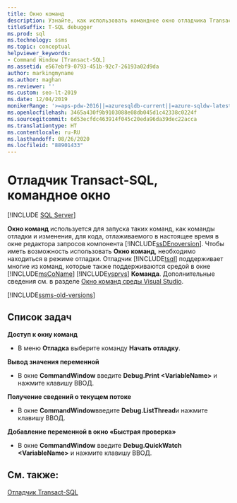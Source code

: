 ```yaml
---
title: Окно команд
description: Узнайте, как использовать командное окно отладчика Transact-SQL для выполнения команд отладки и изменения для отлаживаемого кода.
titleSuffix: T-SQL debugger
ms.prod: sql
ms.technology: ssms
ms.topic: conceptual
helpviewer_keywords:
- Command Window [Transact-SQL]
ms.assetid: e567ebf9-0793-451b-92c7-26193a02d9da
author: markingmyname
ms.author: maghan
ms.reviewer: ''
ms.custom: seo-lt-2019
ms.date: 12/04/2019
monikerRange: '>=aps-pdw-2016||=azuresqldb-current||=azure-sqldw-latest||>=sql-server-2016||=sqlallproducts-allversions||>=sql-server-linux-2017||=azuresqldb-mi-current'
ms.openlocfilehash: 3465a430f9b9103088e08db045d1c42338c0224f
ms.sourcegitcommit: 6d53ecfdc463914f045c20eda96da39dec22acca
ms.translationtype: HT
ms.contentlocale: ru-RU
ms.lasthandoff: 08/26/2020
ms.locfileid: "88901433"
---
```

# <a name="transact-sql-debugger---command-window"></a>Отладчик Transact-SQL, командное окно

 [!INCLUDE [SQL Server](../../includes/applies-to-version/sqlserver.md)]

**Окно команд** используется для запуска таких команд, как команды отладки и изменения, для кода, отлаживаемого в настоящее время в окне редактора запросов компонента [!INCLUDE[ssDEnoversion](../../includes/ssdenoversion-md.md)]. Чтобы иметь возможность использовать **Окно команд**, необходимо находиться в режиме отладки. Отладчик [!INCLUDE[tsql](../../includes/tsql-md.md)] поддерживает многие из команд, которые также поддерживаются средой в окне [!INCLUDE[msCoName](../../includes/msconame-md.md)] [!INCLUDE[vsprvs](../../includes/vsprvs-md.md)] **Команда**. Дополнительные сведения см. в разделе [Окно команд среды Visual Studio](https://go.microsoft.com/fwlink/?LinkId=112007).  

[!INCLUDE[ssms-old-versions](../../includes/ssms-old-versions.md)]

## <a name="task-list"></a>Список задач

**Доступ к окну команд**

- В меню **Отладка** выберите команду **Начать отладку**.

**Вывод значения переменной**

- В окне **CommandWindow** введите **Debug.Print \<VariableName>** и нажмите клавишу ВВОД.

**Получение сведений о текущем потоке**

- В окне **CommandWindow**введите **Debug.ListThread**и нажмите клавишу ВВОД.

**Добавление переменной в окно «Быстрая проверка»**

- В окне **CommandWindow** введите **Debug.QuickWatch \<VariableName>** и нажмите клавишу ВВОД.

## <a name="see-also"></a>См. также:

[Отладчик Transact-SQL](../../relational-databases/scripting/transact-sql-debugger.md)
